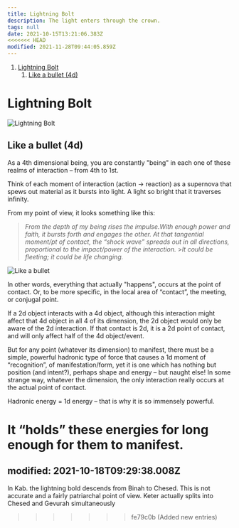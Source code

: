 ```yaml
---
title: Lightning Bolt
description: The light enters through the crown.
tags: null
date: 2021-10-15T13:21:06.383Z
<<<<<<< HEAD
modified: 2021-11-28T09:44:05.859Z
---
```


1. [Lightning Bolt](#lightning-bolt)
   1. [Like a bullet (4d)](#like-a-bullet-4d)

# Lightning Bolt

![Lightning Bolt](/posts/img/qkab/Diagram%20Kab6%20-%20Lightning%20Bolt.png)

## Like a bullet (4d)

As a 4th dimensional being, you are constantly "being" in each one of these realms of interaction – from 4th to 1st.

Think of each moment of interaction (action -> reaction) as a supernova that spews out material as it bursts into light. A light so bright that it traverses infinity.

From my point of view, it looks something like this:

> _From the depth of my being rises the impulse.With enough power and faith, it bursts forth and engages the other. At that tangential moment/pt of contact, the “shock wave” spreads out in all directions, proportional to the impact/power of the interaction._ >_It could be fleeting; it could be life changing._

![Like a bullet](/posts/img/qkab/Diagram%20Kab3%20-%20Bullet.png)

In other words, everything that actually "happens", occurs at the point of contact. Or, to be more specific, in the local area of “contact”, the meeting, or conjugal point.

If a 2d object interacts with a 4d object, although this interaction might affect that 4d object in all 4 of its dimension, the 2d object would only be aware of the 2d interaction. If that contact is 2d, it is a 2d point of contact, and will only affect half of the 4d object/event.

But for any point (whatever its dimension) to manifest, there must be a simple, powerful hadronic type of force that causes a 1d moment of “recognition”, of manifestation/form, yet it is one which has nothing but position (and intent?), perhaps shape and energy – but naught else! In some strange way, whatever the dimension, the only interaction really occurs at the actual point of contact.

Hadronic energy = 1d energy – that is why it is so immensely powerful.

It “holds” these energies for long enough for them to manifest.
=======
modified: 2021-10-18T09:29:38.008Z
---

In Kab. the lightning bold descends from Binah to Chesed. This is not accurate and a fairly patriarchal point of view. Keter actually splits into Chesed and Gevurah simultaneously
>>>>>>> fe79c0b (Added new entries)
